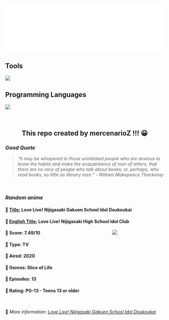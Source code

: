 
<img src="svg/nai.svg" />

<p>
  <h2>Tools</h2>
  <a href="https://skillicons.dev">
    <img src="https://skillicons.dev/icons?i=git,bash,vim,ubuntu,tensorflow,pytorch,docker,raspberrypi" />
  </a>

  <br />

  <h2>Programming Languages</h2>

  <a href="https://skillicons.dev">
    <img src="https://skillicons.dev/icons?i=python,c,cpp" />
  </a>
</p>

<br />

<h2 align="center">This repo created by mercenarioZ !!! 😀</h2>
<h3><i>Good Quote</i></h3>

<blockquote>
<i>
“It may be whispered to those uninitiated people who are anxious to know the habits and make the acquaintance of men of letters, that there are no race of people who talk about books, or, perhaps, who read books, so little as literary men.” - William Makepeace Thackeray
</i>
</blockquote>

<br />

<h3><i>Random anime</i></h3>

<h4>
  <strong>🥭 <u>Title:</u></strong> Love Live! Nijigasaki Gakuen School Idol Doukoukai
</h4>

<h4>🌿 <u>English Title:</u> Love Live! Nijigasaki High School Idol Club</h4>

<img align="right" width="165" src=https://cdn.myanimelist.net/images/anime/1393/109203.jpg />

<h4>🌱 Score: 7.49/10</h4>

<h4>🌲 Type: TV</h4>

<h4>🌴 Aired: 2020</h4>

<h4>🌵 Genres: Slice of Life</h4>

<h4>🥑 Episodes: 13</h4>

<h4>🍏 Rating: PG-13 - Teens 13 or older</h4>

<br />

🍂 *More information: [Love Live! Nijigasaki Gakuen School Idol Doukoukai](https://myanimelist.net/anime/40879/Love_Live_Nijigasaki_Gakuen_School_Idol_Doukoukai)*
    